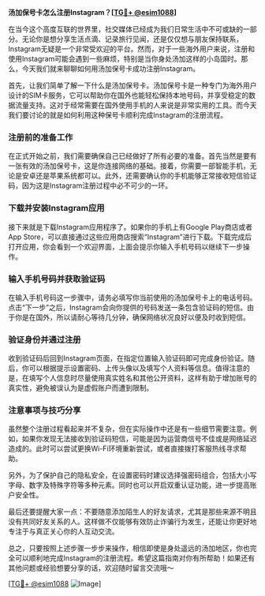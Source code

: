 **汤加保号卡怎么注册Instagram？[[TG💪+ @esim1088](https://t.me/s/esim1088)]**

在当今这个高度互联的世界里，社交媒体已经成为我们日常生活中不可或缺的一部分。无论你是想分享生活点滴、记录旅行见闻，还是仅仅想与朋友保持联系，Instagram无疑是一个非常受欢迎的平台。然而，对于一些海外用户来说，注册和使用Instagram可能会遇到一些麻烦，特别是当你身处汤加这样的小岛国时。那么，今天我们就来聊聊如何用汤加保号卡成功注册Instagram。

首先，让我们简单了解一下什么是汤加保号卡。汤加保号卡是一种专门为海外用户设计的SIM卡服务，它可以帮助你在国外也能轻松保持本地号码，并享受稳定的数据流量支持。这对于经常需要在国外使用手机的人来说是非常实用的工具。而今天我们要讨论的就是如何利用这种保号卡顺利完成Instagram的注册流程。

### 注册前的准备工作

在正式开始之前，我们需要确保自己已经做好了所有必要的准备。首先当然是要有一张有效的汤加保号卡，这是你连接网络的基础。接着，你需要一部智能手机，无论是安卓还是苹果系统都可以。此外，还需要确认你的手机能够正常接收短信验证码，因为这是Instagram注册过程中必不可少的一环。

### 下载并安装Instagram应用

接下来就是下载Instagram应用程序了。如果你的手机上有Google Play商店或者App Store，可以直接通过这些应用商店搜索“Instagram”进行下载。下载完成后打开应用，你会看到一个欢迎界面，上面会提示你输入手机号码以继续下一步操作。

### 输入手机号码并获取验证码

在输入手机号码这一步骤中，请务必填写你当前使用的汤加保号卡上的电话号码。点击“下一步”之后，Instagram会向你提供的号码发送一条包含验证码的短信。由于你是在国外，所以请耐心等待几分钟，确保网络状况良好以便及时收到短信。

### 验证身份并通过注册

收到验证码后回到Instagram页面，在指定位置输入验证码即可完成身份验证。随后，你可以根据提示设置密码、上传头像以及填写个人资料等信息。值得注意的是，在填写个人信息时尽量使用真实姓名和其他公开资料，这样有助于增加账号的真实性，避免被误认为是虚假账户而遭到限制。

### 注意事项与技巧分享

虽然整个注册过程看起来并不复杂，但在实际操作中还是有一些细节需要注意。例如，如果你发现无法接收到验证码短信，可能是因为运营商信号不佳或是网络延迟造成的。此时可以尝试更换Wi-Fi环境重新尝试，或者直接拨打客服热线寻求帮助。

另外，为了保护自己的隐私安全，在设置密码时建议选择强密码组合，包括大小写字母、数字及特殊字符等多种元素。同时也可以开启双重认证功能，进一步提高账户安全性。

最后还要提醒大家一点：不要随意添加陌生人的好友请求，尤其是那些来源不明且没有共同好友关系的人。这样做不仅能够有效防止诈骗行为发生，还能让你更好地专注于与真正关心你的人互动交流。

总之，只要按照上述步骤一步步来操作，相信即使是身处遥远的汤加地区，你也完全可以顺利地完成Instagram的注册流程。希望这篇指南对你有所帮助！如果还有其他问题或经验想要分享的话，欢迎随时留言交流哦～

[[TG💪+ @esim1088](https://t.me/s/esim1088) ![Image](https://i.postimg.cc/4NQfJmqS/Snipaste-2025-05-13-00-14-12.png)]